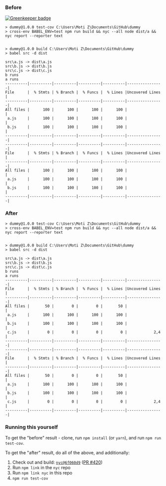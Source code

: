 
### Before

[![Greenkeeper badge](https://badges.greenkeeper.io/motiz88/nyc-all-demo.svg)](https://greenkeeper.io/)

```
> dummy@1.0.0 test-cov C:\Users\Moti Z\Documents\GitHub\dummy
> cross-env BABEL_ENV=test npm run build && nyc --all node dist/a && nyc report --reporter text


> dummy@1.0.0 build C:\Users\Moti Z\Documents\GitHub\dummy
> babel src -d dist

src\a.js -> dist\a.js
src\b.js -> dist\b.js
src\c.js -> dist\c.js
b runs
a runs
----------|----------|----------|----------|----------|----------------|
File      |  % Stmts | % Branch |  % Funcs |  % Lines |Uncovered Lines |
----------|----------|----------|----------|----------|----------------|
All files |      100 |      100 |      100 |      100 |                |
 a.js     |      100 |      100 |      100 |      100 |                |
 b.js     |      100 |      100 |      100 |      100 |                |
----------|----------|----------|----------|----------|----------------|
----------|----------|----------|----------|----------|----------------|
File      |  % Stmts | % Branch |  % Funcs |  % Lines |Uncovered Lines |
----------|----------|----------|----------|----------|----------------|
All files |      100 |      100 |      100 |      100 |                |
 a.js     |      100 |      100 |      100 |      100 |                |
 b.js     |      100 |      100 |      100 |      100 |                |
----------|----------|----------|----------|----------|----------------|
```

### After

```
> dummy@1.0.0 test-cov C:\Users\Moti Z\Documents\GitHub\dummy
> cross-env BABEL_ENV=test npm run build && nyc --all node dist/a && nyc report --reporter text


> dummy@1.0.0 build C:\Users\Moti Z\Documents\GitHub\dummy
> babel src -d dist

src\a.js -> dist\a.js
src\b.js -> dist\b.js
src\c.js -> dist\c.js
b runs
a runs
----------|----------|----------|----------|----------|----------------|
File      |  % Stmts | % Branch |  % Funcs |  % Lines |Uncovered Lines |
----------|----------|----------|----------|----------|----------------|
All files |       50 |        0 |        0 |       50 |                |
 a.js     |      100 |      100 |      100 |      100 |                |
 b.js     |      100 |      100 |      100 |      100 |                |
 c.js     |        0 |        0 |        0 |        0 |            2,4 |
----------|----------|----------|----------|----------|----------------|
----------|----------|----------|----------|----------|----------------|
File      |  % Stmts | % Branch |  % Funcs |  % Lines |Uncovered Lines |
----------|----------|----------|----------|----------|----------------|
All files |       50 |        0 |        0 |       50 |                |
 a.js     |      100 |      100 |      100 |      100 |                |
 b.js     |      100 |      100 |      100 |      100 |                |
 c.js     |        0 |        0 |        0 |        0 |            2,4 |
----------|----------|----------|----------|----------|----------------|
```

### Running this yourself

To get the "before" result - clone, run `npm install` (or `yarn`), and run `npm run test-cov`.

To get the "after" result, do all of the above, and additionally:

1. Check out and build: [`nyc@6f060d9`](https://github.com/motiz88/nyc/commit/6f060d9806d708f0fd174e9e5f8f6c87499368ba) ([PR #420](https://github.com/istanbuljs/nyc/pull/420))
2. Run `npm link` in the `nyc` repo
3. Run `npm link nyc` in this repo
4. `npm run test-cov`
